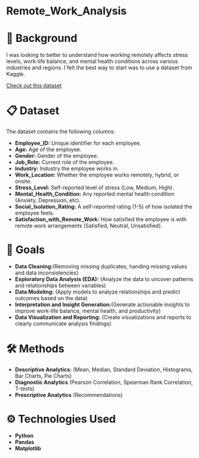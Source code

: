 # Remote_Work_Analysis

# 🌿 Background
I was looking to better to understand how working remotely affects stress levels, work-life balance, and mental health conditions across various industries and regions. I felt the best way to start was to use a dataset from Kaggle.

[Check out this dataset](https://www.kaggle.com/datasets/waqi786/remote-work-and-mental-health)

# 📋 Dataset

The dataset contains the following columns:

* **Employee_ID:** Unique identifier for each employee.
* **Age:** Age of the employee.
* **Gender:** Gender of the employee.
* **Job_Role:** Current role of the employee.
* **Industry:** Industry the employee works in.
* **Work_Location:** Whether the employee works remotely, hybrid, or onsite.
* **Stress_Level:** Self-reported level of stress (Low, Medium, High).
* **Mental_Health_Condition:** Any reported mental health condition (Anxiety, Depression, etc).
* **Social_Isolation_Rating:** A self-reported rating (1-5) of how isolated the employee feels.
* **Satisfaction_with_Remote_Work:** How satisfied the employee is with remote work arrangements (Satisfied, Neutral, Unsatisfied).

# 📌 Goals

* **Data Cleaning:**(Removing missing duplicates, handing missing values and data inconsistencies)
* **Exploratory Data Analysis (EDA):** (Analyze the data to uncover patterns and relationships between variables)
* **Data Modeling:** (Apply models to analyze relationships and predict outcomes based on the data)
* **Interpretation and Insight Generation:**(Generate actionable insights to improve work-life balance, mental health, and productivity)
* **Data Visualization and Reporting:** (Create visualizations and reports to clearly communicate analysis findings)

# 🛠️ Methods

* **Descriptive Analytics:** (Mean, Median, Standard Deviation, Histograms, Bar Charts, Pie Charts)
* **Diagnostic Analytics** (Pearson Correlation, Spearman Rank Correlation, T-tests)
* **Prescriptive Analytics** (Recommendations)

# ⚙️ Technologies Used
* **Python**
* **Pandas**
* **Matplotlib**

